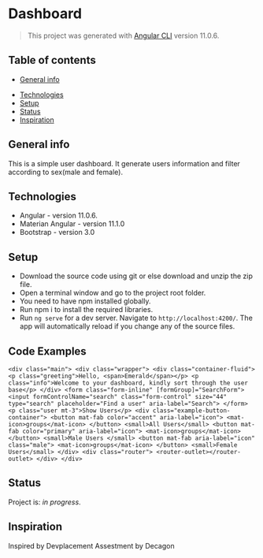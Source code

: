 # Dashboard
>This project was generated with [Angular CLI](https://github.com/angular/angular-cli) version 11.0.6.

## Table of contents
* [General info](#general-info)
<!--* [Screenshots](#screenshots) -->
* [Technologies](#technologies)
* [Setup](#setup)
* [Status](#status)
* [Inspiration](#inspiration)


## General info
This is a simple user dashboard. It generate users information and filter according to sex(male and female).

<!--## Screenshots
![Example screenshot](stil in progress) -->

## Technologies
* Angular  - version 11.0.6.
* Materian Angular  - version 11.1.0
* Bootstrap - version 3.0

## Setup
* Download the source code using git or else download and unzip the zip file.
* Open a terminal window and go to the project root folder.
* You need to have npm installed globally.
* Run npm i to install the required libraries.
* Run `ng serve` for a dev server. Navigate to `http://localhost:4200/`. The app will automatically reload if you change any of the source files.

## Code Examples
`<div class="main">
    <div class="wrapper">
        <div class="container-fluid">
            <p class="greeting">Hello, <span>Emerald</span></p>
            <p class="info">Welcome to your dashboard, kindly sort through the user base</p>
        </div>
        <form class="form-inline" [formGroup]="SearchForm">
            <input formControlName="search" class="form-control" size="44"  type="search" placeholder="Find a user" aria-label="Search">
        </form>
        <p class="user mt-3">Show Users</p>
        <div class="example-button-container">
            <button mat-fab color="accent" aria-label="icon">
                <mat-icon>groups</mat-icon>
            </button>
            <small>All Users</small>
            <button mat-fab color="primary" aria-label="icon">
                <mat-icon>groups</mat-icon>
            </button>
            <small>Male Users </small>
            <button mat-fab aria-label="icon" class="male">
                <mat-icon>groups</mat-icon>
            </button>
            <small>Female Users</small>
        </div>
        <div class="router">
            <router-outlet></router-outlet>
        </div>
    </div>`

## Status
Project is: _in progress_.

## Inspiration
Inspired by Devplacement Assestment by Decagon 
